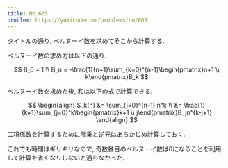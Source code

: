 ```yaml
---
title: No.665
problem: https://yukicoder.me/problems/no/665
---
```

タイトルの通り, ベルヌーイ数を求めてそこから計算する.

ベルヌーイ数の求め方は以下の通り.

$$
B_0 = 1 \\
B_n = -\frac{1}{n+1}\sum_{k=0}^{n-1}\begin{pmatrix}n+1 \\ k\end{pmatrix}B_k
$$

ベルヌーイ数を求めた後, 和は以下の式で計算できる.

$$
\begin{align}
S_k(n) &= \sum_{j=0}^{n-1} n^k \\
       &= \frac{1}{k+1}\sum_{j=0}^k\begin{pmatrix}k+1 \\ j\end{pmatrix}B_jn^{k-j+1}
\end{align}
$$

二項係数を計算するために階乗と逆元はあらかじめ計算しておく.

これでも時間はギリギリなので, 奇数番目のベルヌーイ数は0になることを利用して計算を省くなりしないと通らなかった.
